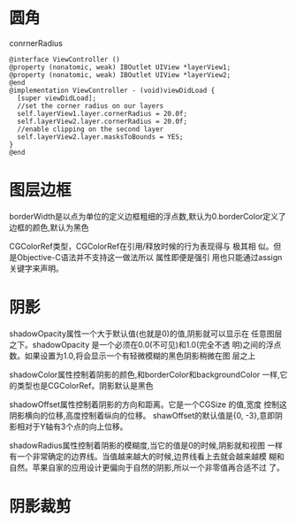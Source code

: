 # 圆角

conrnerRadius

```
@interface ViewController ()
@property (nonatomic, weak) IBOutlet UIView *layerView1;
@property (nonatomic, weak) IBOutlet UIView *layerView2;
@end 
@implementation ViewController - (void)viewDidLoad { 
  [super viewDidLoad];
  //set the corner radius on our layers
  self.layerView1.layer.cornerRadius = 20.0f;
  self.layerView2.layer.cornerRadius = 20.0f;
  //enable clipping on the second layer
  self.layerView2.layer.masksToBounds = YES;
}
@end 
```



# 图层边框



borderWidth是以点为单位的定义边框粗细的浮点数,默认为0.borderColor定义了边框的颜色,默认为黑色

CGColorRef类型，CGColorRef在引用/释放时候的行为表现得与 极其相 似。但是Objective-C语法并不支持这一做法所以 属性即便是强引 用也只能通过assign关键字来声明。



# 阴影

shadowOpacity属性一个大于默认值\(也就是0\)的值,阴影就可以显示在 任意图层之下。shadowOpacity 是一个必须在0.0\(不可见\)和1.0\(完全不透 明\)之间的浮点数。如果设置为1.0,将会显示一个有轻微模糊的黑色阴影稍微在图 层之上

shadowColor属性控制着阴影的颜色,和borderColor和backgroundColor 一样,它的类型也是CGColorRef。阴影默认是黑色

shadowOffset属性控制着阴影的方向和距离。它是一个CGSize 的值,宽度 控制这阴影横向的位移,高度控制着纵向的位移。 shawOffset的默认值是{0, -3},意即阴影相对于Y轴有3个点的向上位移。

shadowRadius属性控制着阴影的模糊度,当它的值是0的时候,阴影就和视图 一样有一个非常确定的边界线。当值越来越大的时候,边界线看上去就会越来越模 糊和自然。苹果自家的应用设计更偏向于自然的阴影,所以一个非零值再合适不过 了。



# 阴影裁剪

# 



